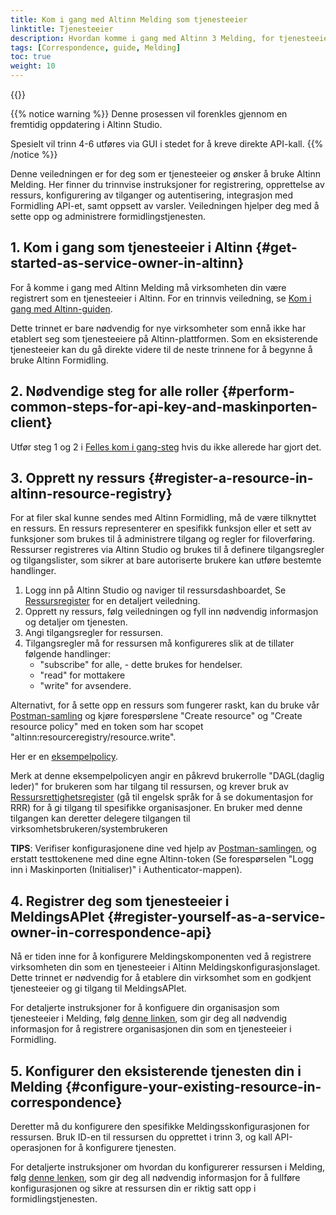 ```yaml
---
title: Kom i gang med Altinn Melding som tjenesteeier
linktitle: Tjenesteeier
description: Hvordan komme i gang med Altinn 3 Melding, for tjenesteeiere
tags: [Correspondence, guide, Melding]
toc: true
weight: 10
---
```


{{<children />}}

{{% notice warning  %}}
Denne prosessen vil forenkles gjennom en fremtidig oppdatering i Altinn Studio.

Spesielt vil trinn 4-6 utføres via GUI i stedet for å kreve direkte API-kall.
{{% /notice %}}

Denne veiledningen er for deg som er tjenesteeier og ønsker å bruke Altinn Melding. Her finner du trinnvise instruksjoner for registrering, opprettelse av ressurs, konfigurering av tilganger og autentisering, integrasjon med Formidling API-et, samt oppsett av varsler. Veiledningen hjelper deg med å sette opp og administrere formidlingstjenesten.

## 1. Kom i gang som tjenesteeier i Altinn {#get-started-as-service-owner-in-altinn}

For å komme i gang med Altinn Melding må virksomheten din være registrert som en tjenesteeier i Altinn. For en trinnvis veiledning, se [Kom i gang med Altinn-guiden](https://www.altinndigital.no/kom-i-gang/guide-kom-i-gang-med-altinn/).

Dette trinnet er bare nødvendig for nye virksomheter som ennå ikke har etablert seg som tjenesteeiere på Altinn-plattformen. Som en eksisterende tjenesteeier kan du gå direkte videre til de neste trinnene for å begynne å bruke Altinn Formidling.

## 2. Nødvendige steg for alle roller {#perform-common-steps-for-api-key-and-maskinporten-client}

Utfør steg 1 og 2 i [Felles kom i gang-steg](../common-steps) hvis du ikke allerede har gjort det.

## 3. Opprett ny ressurs {#register-a-resource-in-altinn-resource-registry}
For at filer skal kunne sendes med Altinn Formidling, må de være tilknyttet en ressurs. 
En ressurs representerer en spesifikk funksjon eller et sett av funksjoner som brukes til å administrere tilgang og regler for filoverføring. 
Ressurser registreres via Altinn Studio og brukes til å definere tilgangsregler og tilgangslister, som sikrer at bare autoriserte brukere kan utføre bestemte handlinger.

1. Logg inn på Altinn Studio og naviger til ressursdashboardet, Se [Ressursregister](../../../../authorization/what-do-you-get/resourceregistry/) for en detaljert veiledning.
2. Opprett ny ressurs, følg veiledningen og fyll inn nødvendig informasjon og detaljer om tjenesten.
3. Angi tilgangsregler for ressursen.
4. Tilgangsregler må for ressursen må konfigureres slik at de tillater følgende handlinger:
    - "subscribe" for alle, - dette brukes for hendelser.
    - "read" for mottakere
    - "write" for avsendere.

Alternativt, for å sette opp en ressurs som fungerer raskt, kan du bruke vår [Postman-samling](https://github.com/Altinn/altinn-correspondence/blob/main/altinn-correspondence-postman-collection.json) og kjøre forespørslene "Create resource" og "Create resource policy" med en token som har scopet "altinn:resourceregistry/resource.write".

Her er en [eksempelpolicy](ExamplePolicy.xml).

Merk at denne eksempelpolicyen angir en påkrevd brukerrolle "DAGL(daglig leder)" for brukeren som har tilgang til ressursen, og krever bruk av [Ressursrettighetsregister](../../../../authorization/what-do-you-get/resourceregistry/) (gå til engelsk språk for å se dokumentasjon for RRR) for å gi tilgang til spesifikke organisasjoner.
En bruker med denne tilgangen kan deretter delegere tilgangen til virksomhetsbrukeren/systembrukeren

**TIPS**: Verifiser konfigurasjonene dine ved hjelp av [Postman-samlingen](https://github.com/Altinn/altinn-correspondence/blob/main/altinn-correspondence-postman-collection.json), og erstatt testtokenene med dine egne Altinn-token (Se forespørselen "Logg inn i Maskinporten (Initialiser)" i Authenticator-mappen).

## 4. Registrer deg som tjenesteeier i MeldingsAPIet {#register-yourself-as-a-service-owner-in-correspondence-api}

Nå er tiden inne for å konfigurere Meldingskomponenten ved å registrere virksomheten din som en tjenesteeier i Altinn Meldingskonfigurasjonslaget. 
Dette trinnet er nødvendig for å etablere din virksomhet som en godkjent tjenesteeier og gi tilgang til MeldingsAPIet.

For detaljerte instruksjoner for å konfiguere din organisasjon som tjenesteeier i Melding, følg [denne linken](../developer-guides/service-owner/#operation-initialize-service-owner-in-correspondence-api), som gir deg all nødvendig informasjon for å registrere organisasjonen din som en tjenesteeier i Formidling.

## 5. Konfigurer den eksisterende tjenesten din i Melding {#configure-your-existing-resource-in-correspondence}

Deretter må du konfigurere den spesifikke Meldingsskonfigurasjonen for ressursen. 
Bruk ID-en til ressursen du opprettet i trinn 3, og kall API-operasjonen for å konfigurere tjenesten.

 For detaljerte instruksjoner om hvordan du konfigurerer ressursen i Melding, følg [denne lenken](../developer-guides/service-owner/#operation-configure-resource-in-correspondence-api), som gir deg all nødvendig informasjon for å fullføre konfigurasjonen og sikre at ressursen din er riktig satt opp i formidlingstjenesten.



